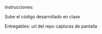 Instrucciones:

Sube el código desarrollado en clase

Entregables:
url del repo
capturas de pantalla

